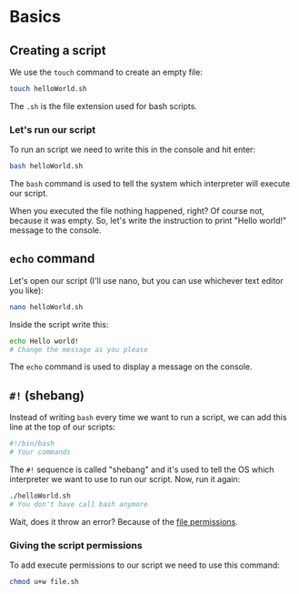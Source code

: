 # Basics

## Creating a script
We use the `touch` command to create an empty file:
```bash
touch helloWorld.sh
```
The `.sh` is the file extension used for bash scripts.

### Let's run our script
To run an script we need to write this in the console and hit enter:
```bash
bash helloWorld.sh
```
The `bash` command is used to tell the system which interpreter will execute our script.

When you executed the file nothing happened, right? Of course not, because it was empty. So, let's write the instruction to print "Hello world!" message to the console.

## `echo` command
Let's open our script (I'll use nano, but you can use whichever text editor you like):
```bash
nano helloWorld.sh
```
Inside the script write this:
```bash
echo Hello world!
# Change the message as you please
```
The `echo` command is used to display a message on the console.

## `#!` (shebang)
Instead of writing `bash` every time we want to run a script, we can add this line at the top of our scripts: 
```bash
#!/bin/bash
# Your commands
```
The `#!` sequence is called "shebang" and it's used to tell the OS which interpreter we want to use to run our script.
Now, run it again:
```bash
./helloWorld.sh 
# You don't have call bash anymore
```
Wait, does it throw an error? Because of the [file permissions](file_permissions.md).

### Giving the script permissions
To add execute permissions to our script we need to use this command:
```bash
chmod u+w file.sh 
```